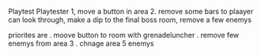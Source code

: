 Playtest
Playtester 1, move a button in area 2. remove some bars to plaayer can look through, make a dip to the final boss room, remove a few enemys

priorites are
. moove button to room with grenadeluncher
. remove few enemys from area 3
. chnage area 5 enemys

